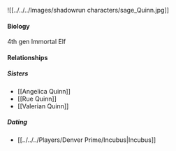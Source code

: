 ![[../../../Images/shadowrun characters/sage_Quinn.jpg]]

#### Biology
4th gen Immortal Elf

#### Relationships
##### Sisters
- [[Angelica Quinn]]
- [[Rue Quinn]]
- [[Valerian Quinn]]

##### Dating
- [[../../../Players/Denver Prime/Incubus|Incubus]]